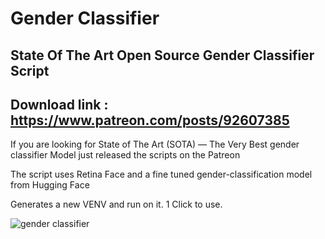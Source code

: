 # Gender Classifier

## State Of The Art Open Source Gender Classifier Script

## Download link : https://www.patreon.com/posts/92607385

If you are looking for State of The Art (SOTA) — The Very Best gender classifier Model just released the scripts on the Patreon

The script uses Retina Face and a fine tuned gender-classification model from Hugging Face

Generates a new VENV and run on it. 1 Click to use.


![gender classifier](https://github.com/FurkanGozukara/Gender-Classifier/assets/19240467/af5be368-6474-4e00-830d-ac6a28876389)
